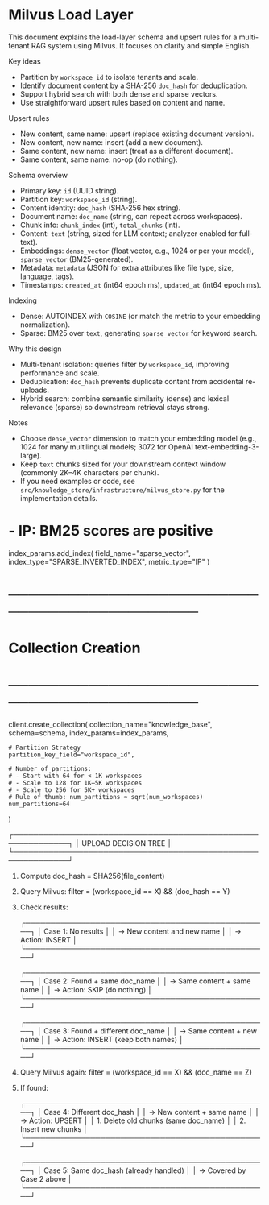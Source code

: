 # Milvus Load Layer  

This document explains the load-layer schema and upsert rules for a multi-tenant RAG system using Milvus. It focuses on clarity and simple English.

Key ideas
- Partition by `workspace_id` to isolate tenants and scale.
- Identify document content by a SHA-256 `doc_hash` for deduplication.
- Support hybrid search with both dense and sparse vectors.
- Use straightforward upsert rules based on content and name.

Upsert rules
- New content, same name: upsert (replace existing document version).
- New content, new name: insert (add a new document).
- Same content, new name: insert (treat as a different document).
- Same content, same name: no-op (do nothing).

Schema overview
- Primary key: `id` (UUID string).
- Partition key: `workspace_id` (string).
- Content identity: `doc_hash` (SHA-256 hex string).
- Document name: `doc_name` (string, can repeat across workspaces).
- Chunk info: `chunk_index` (int), `total_chunks` (int).
- Content: `text` (string, sized for LLM context; analyzer enabled for full-text).
- Embeddings: `dense_vector` (float vector, e.g., 1024 or per your model), `sparse_vector` (BM25-generated).
- Metadata: `metadata` (JSON for extra attributes like file type, size, language, tags).
- Timestamps: `created_at` (int64 epoch ms), `updated_at` (int64 epoch ms).

Indexing
- Dense: AUTOINDEX with `COSINE` (or match the metric to your embedding normalization).
- Sparse: BM25 over `text`, generating `sparse_vector` for keyword search.

Why this design
- Multi-tenant isolation: queries filter by `workspace_id`, improving performance and scale.
- Deduplication: `doc_hash` prevents duplicate content from accidental re-uploads.
- Hybrid search: combine semantic similarity (dense) and lexical relevance (sparse) so downstream retrieval stays strong.

Notes
- Choose `dense_vector` dimension to match your embedding model (e.g., 1024 for many multilingual models; 3072 for OpenAI text-embedding-3-large).
- Keep `text` chunks sized for your downstream context window (commonly 2K–4K characters per chunk).
- If you need examples or code, see `src/knowledge_store/infrastructure/milvus_store.py` for the implementation details.
# - IP: BM25 scores are positive
index_params.add_index(
    field_name="sparse_vector",
    index_type="SPARSE_INVERTED_INDEX",
    metric_type="IP"
)

# ────────────────────────────────────────────
# Collection Creation
# ────────────────────────────────────────────
client.create_collection(
    collection_name="knowledge_base",
    schema=schema,
    index_params=index_params,
    
    # Partition Strategy
    partition_key_field="workspace_id",
    
    # Number of partitions:
    # - Start with 64 for < 1K workspaces
    # - Scale to 128 for 1K–5K workspaces
    # - Scale to 256 for 5K+ workspaces
    # Rule of thumb: num_partitions ≈ sqrt(num_workspaces)
    num_partitions=64
)

┌─────────────────────────────────────────────────────────────┐
│                    UPLOAD DECISION TREE                      │
└─────────────────────────────────────────────────────────────┘

1. Compute doc_hash = SHA256(file_content)

2. Query Milvus:
   filter = (workspace_id == X) && (doc_hash == Y)
   
3. Check results:

   ┌─────────────────────────────────────────────────┐
   │  Case 1: No results                             │
   │  → New content and new name                     │
   │  → Action: INSERT                               │
   └─────────────────────────────────────────────────┘

   ┌─────────────────────────────────────────────────┐
   │  Case 2: Found + same doc_name                  │
   │  → Same content + same name                     │
   │  → Action: SKIP (do nothing)                    │
   └─────────────────────────────────────────────────┘

   ┌─────────────────────────────────────────────────┐
   │  Case 3: Found + different doc_name             │
   │  → Same content + new name                      │
   │  → Action: INSERT (keep both names)             │
   └─────────────────────────────────────────────────┘

4. Query Milvus again:
   filter = (workspace_id == X) && (doc_name == Z)
   
5. If found:
   
   ┌─────────────────────────────────────────────────┐
   │  Case 4: Different doc_hash                     │
   │  → New content + same name                      │
   │  → Action: UPSERT                               │
   │    1. Delete old chunks (same doc_name)         │
   │    2. Insert new chunks                         │
   └─────────────────────────────────────────────────┘

   ┌─────────────────────────────────────────────────┐
   │  Case 5: Same doc_hash (already handled)        │
   │  → Covered by Case 2 above                      │
   └─────────────────────────────────────────────────┘
